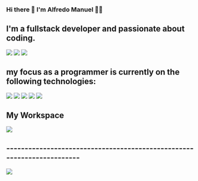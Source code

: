 

<!--
### Hi there 👋
**alfredo003/alfredo003** is a ✨ _special_ ✨ repository because its `README.md` (this file) appears on your GitHub profile.

Here are some ideas to get you started:

- 🔭 I’m currently working on ...
- 🌱 I’m currently learning ...
- 👯 I’m looking to collaborate on ...
- 🤔 I’m looking for help with ...
- 💬 Ask me about ...
- 📫 How to reach me: ...
- 😄 Pronouns: ...
- ⚡ Fun fact: ...
-->
### Hi there 👋 I'm Alfredo Manuel 👨‍💻

## I'm a fullstack developer and passionate about coding.
<p><img src="https://img.shields.io/badge/Instagram-E4405F?style=for-the-badge&logo=instagram&logoColor=white" />
<a href="https://free.facebook.com/alfredo.manuel.3914207?ref_component=mfreebasic_home_header&ref_page=%2Fwap%2Fhome.php&refid=7"><img src="https://img.shields.io/badge/Facebook-1877F2?style=for-the-badge&logo=facebook&logoColor=white" /></a>
<a href="https://www.linkedin.com/feed/"><img src="https://img.shields.io/badge/LinkedIn-0077B5?style=for-the-badge&logo=linkedin&logoColor=white" /><a></p>


## my focus as a programmer is currently on the following technologies:
<p><img src="https://img.shields.io/badge/HTML5-E34F26?style=for-the-badge&logo=html5&logoColor=white" />
  <img src="https://img.shields.io/badge/CSS-239120?&style=for-the-badge&logo=css3&logoColor=white" />
<img src="https://img.shields.io/badge/JavaScript-323330?style=for-the-badge&logo=javascript&logoColor=F7DF1E" />
   <img src=https://img.shields.io/badge/PHP-777BB4?style=for-the-badge&logo=php&logoColor=white"/>
  <img src="https://img.shields.io/badge/Laravel-FF2D20?style=for-the-badge&logo=laravel&logoColor=white" />
          </p>
                                                                                                         
                                                                                                         





## My Workspace
<p>
  <img src="https://img.shields.io/badge/Windows-ASUS_Zenbook_3-0078D6?style=for-the-badge&logo=windows&logoColor=white" />
          </p>

## -----------------------------------------------------------------------
<p><img src="https://media.giphy.com/media/26tn33aiTi1jkl6H6/giphy.gif"></p>


